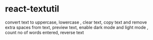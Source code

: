 # react-textutil
convert text to uppercase, lowercase , clear text, copy text and remove extra spaces from text, preview text, enable dark mode and light mode , count no of words entered, reverse text
